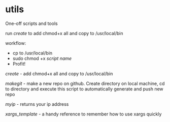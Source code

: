 # utils

One-off scripts and tools

run _create_ to add chmod+x all and copy to /usr/local/bin

workflow:

* cp to /usr/local/bin
* sudo chmod +x _script name_
* Profit!

_create_ - add chmod+x all and copy to /usr/local/bin

_makegit_ - make a new repo on github. Create directory on local machine, cd to directory and execute this script to automatically generate and push new repo

_myip_ - returns your ip address

_xargs_template_ - a handy reference to remember how to use xargs quickly
